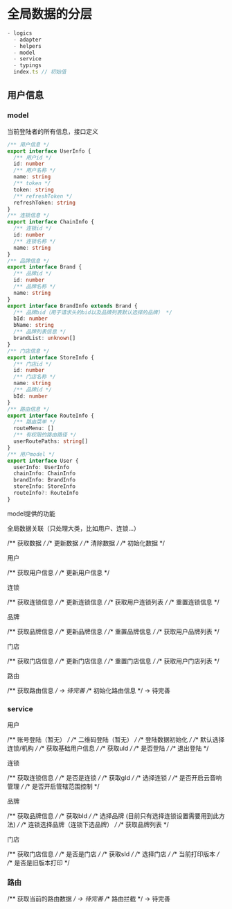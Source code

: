 # 全局数据的分层

```typescript
- logics
  - adapter
  - helpers
  - model
  - service
  - typings
  index.ts // 初始值
```

## 用户信息

### model

当前登陆者的所有信息，接口定义

```typescript
/** 用户信息 */
export interface UserInfo {
  /** 用户id */
  id: number
  /** 用户名称 */
  name: string
  /** token */
  token: string
  /** refreshToken */
  refreshToken: string
}
/** 连锁信息 */
export interface ChainInfo {
  /** 连锁id */
  id: number
  /** 连锁名称 */
  name: string
}
/** 品牌信息 */
export interface Brand {
  /** 品牌id */
  id: number
  /** 品牌名称 */
  name: string
}
export interface BrandInfo extends Brand {
  /** 品牌bid（用于请求头的bid以及品牌列表默认选择的品牌） */
  bId: number
  bName: string
  /** 品牌列表信息 */
  brandList: unknown[]
}
/** 门店信息 */
export interface StoreInfo {
  /** 门店id */
  id: number
  /** 门店名称 */
  name: string
  /** 品牌id */
  bId: number
}
/** 路由信息 */
export interface RouteInfo {
  /** 路由菜单 */
  routeMenu: []
  /** 有权限的路由路径 */
  userRoutePaths: string[]
}
/** 用户model */
export interface User {
  userInfo: UserInfo
  chainInfo: ChainInfo
  brandInfo: BrandInfo
  storeInfo: StoreInfo
  routeInfo?: RouteInfo
}
```

model提供的功能

全局数据关联（只处理大类，比如用户、连锁...）

/** 获取数据 */
/** 更新数据 */
/** 清除数据 */
/** 初始化数据 */

用户

/** 获取用户信息 */
/** 更新用户信息 */

连锁

/** 获取连锁信息 */
/** 更新连锁信息 */
/** 获取用户连锁列表 */
/** 重置连锁信息 */

品牌

/** 获取品牌信息 */
/** 更新品牌信息 */
/** 重置品牌信息 */
/** 获取用户品牌列表 */

门店

/** 获取门店信息 */
/** 更新门店信息 */
/** 重置门店信息 */
/** 获取用户门店列表 */

路由

/** 获取路由信息 */ -> 待完善
/** 初始化路由信息 */ -> 待完善

### service

用户

/** 账号登陆（暂无） */
/** 二维码登陆（暂无） */
/** 登陆数据初始化 */
/** 默认选择连锁/机构 */
/** 获取基础用户信息 */
/** 获取uId */
/** 是否登陆 */
/** 退出登陆 */

连锁

/** 获取连锁信息 */
/** 是否是连锁 */
/** 获取gId */
/** 选择连锁 */
/** 是否开启云音响管理 */
/** 是否开启管辖范围控制 */

品牌

/** 获取品牌信息 */
/** 获取bId */
/** 选择品牌 (目前只有选择连锁设置需要用到此方法) */
/** 连锁选择品牌（连锁下选品牌） */
/** 获取品牌列表 */

门店

/** 获取门店信息 */
/** 是否是门店 */
/** 获取sId */
/** 选择门店 */
/** 当前打印版本 */
/** 是否是旧版本打印 */

### 路由

/** 获取当前的路由数据 */ -> 待完善
/** 路由拦截 */ -> 待完善
